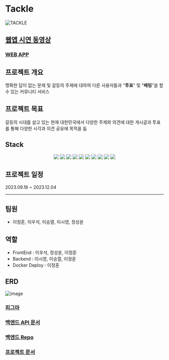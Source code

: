 # Tackle
![TACKLE](https://github.com/ejeonghun/react_tackle/assets/41509711/90459730-a1db-4cfa-940d-c5eb4f2df712)

## [웹앱 시연 동영상](https://www.youtube.com/watch?v=sgl_X3ZzNFE)

### [WEB APP](https://app.lunaweb.dev)

## 프로젝트 개요

명확한 답이 없는 문제 및 갈등의 주제에 대하여 다른 사용자들과 "**투표**" 및 "**배팅**"을 할 수 있는 커뮤니티 서비스

## 프로젝트 목표
갈등의 시대를 살고 있는 현재 대한민국에서 다양한 주제와 의견에 대한 게시글과 투표를 통해 다양한 시각과 의견 공유에 목적을 둠

## Stack
<p align="center">
<img src="https://img.shields.io/badge/react-61DAFB?style=for-the-badge&logo=react&logoColor=white">
<img src="https://img.shields.io/badge/JAVA-007396?style=for-the-badge&logo=java&logoColor=white" width:240px>
<img src="https://img.shields.io/badge/springboot-6DB33F?style=for-the-badge&logo=springboot&logoColor=white">
<img src="https://img.shields.io/badge/Docker-2496ED?style=for-the-badge&logo=Docker&logoColor=white">
<img src="https://img.shields.io/badge/mariadb-003545?style=for-the-badge&logo=mariadb&logoColor=white">
<img src="https://img.shields.io/badge/cloudflare-F38020?style=for-the-badge&logo=cloudflare&logoColor=white">
<img src="https://img.shields.io/badge/node.js-6DA55F?style=for-the-badge&logo=node.js&logoColor=white">
<img src="https://img.shields.io/badge/axios-5A29E4?style=for-the-badge&logo=axios&logoColor=white">
<img src="https://img.shields.io/badge/apache tomcat-F8DC75?style=for-the-badge&logo=apachetomcat&logoColor=black">
<img src="https://img.shields.io/badge/kakaoAPI-FFCD00?style=for-the-badge&logo=kakao&logoColor=black">
</p>

## 프로젝트 일정
2023.09.18 ~ 2023.12.04

---

## 팀원
- 이정훈, 이우석, 이승열, 이시영, 정성윤

## 역할
- FrontEnd : 이우석, 정성윤, 이정훈
- Backend : 이시영, 이승열, 이정훈
- Docker Deploy : 이정훈

## ERD
![image](https://github.com/ejeonghun/react_tackle/assets/41509711/f8a00279-16e4-4544-bcb7-f889ed9b5c4b)

### [피그마](https://www.figma.com/design/fccLtdHokR6Mwlg7dmudrE/%EC%8A%A4%ED%86%A0%EB%A6%AC%EB%B3%B4%EB%93%9C?node-id=0-1&t=B8CgGhYnmEIBIDSX-1)
### [백앤드 API 문서](https://api1.lunaweb.dev/swagger-ui/index.html#/)
### [백엔드 Repo](https://github.com/ejeonghun/tackle-backend)
### [프로젝트 문서](https://lunadev.notion.site/5e57a74437ab46a38be14a4da3fbf21f?pvs=4)

